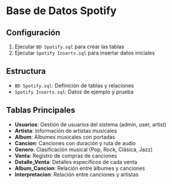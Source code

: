 # Base de Datos Spotify

## Configuración
1. Ejecutar `BD Spotify.sql` para crear las tablas
2. Ejecutar `Spotify Inserts.sql` para insertar datos iniciales

## Estructura
- `BD Spotify.sql`: Definición de tablas y relaciones
- `Spotify Inserts.sql`: Datos de ejemplo y prueba

## Tablas Principales
- **Usuarios**: Gestión de usuarios del sistema (admin, user, artist)
- **Artista**: Información de artistas musicales
- **Album**: Álbumes musicales con portadas
- **Cancion**: Canciones con duración y ruta de audio
- **Genero**: Clasificación musical (Pop, Rock, Clásica, Jazz)
- **Venta**: Registro de compras de canciones
- **Detalle_Venta**: Detalles específicos de cada venta
- **Album_Cancion**: Relación entre álbumes y canciones
- **Interpretacion**: Relación entre canciones y artistas
